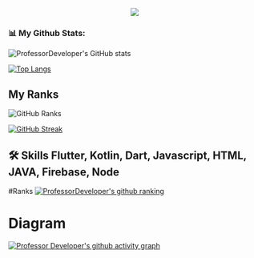 
<p align="center">
  <a href="https://github.com/DenverCoder1/readme-typing-svg"><img src="https://readme-typing-svg.herokuapp.com?font=Time+New+Roman&color=%23C8BE25&size=25&center=true&vCenter=true&width=500&height=100&lines=I+am+Hud+Azamov;I+am+Mobile+Developer;Hello+Github;Mobile+Programmer;I+am+from+Uzbekistan;My+best+code+Kotlin;🌱+I’m+currently+learning+Flutter;👯+I’m+looking+to+collaborate+with+other+content+creators"></a>
</p>

### 📊 My Github Stats:
![ProfessorDeveloper's GitHub stats](https://github-readme-stats.vercel.app/api?username=professorDeveloper&show_icons=true&theme=radical)


[![Top Langs](https://github-readme-stats.vercel.app/api/top-langs/?username=professorDeveloper&langs_count=8&theme=dracula)](https://github.com/professorDeveloper)

## My Ranks

<img src="https://github-profile-trophy.vercel.app/?username=professorDeveloper&theme=dracula" alt="GitHub Ranks" /></a></p>


[![GitHub Streak](https://github-readme-streak-stats.herokuapp.com?user=professorDeveloper&theme=radical&hide_border=true&)](https://github.com/professorDeveloper)


## 🛠 Skills Flutter, Kotlin, Dart, Javascript, HTML, JAVA, Firebase, Node
[resume]: https://drive.google.com/file/d/1ryZi4rw91dM1LL62zYgHpemjKuxkWHdx/view?usp=sharing
 
#Ranks 
[![ProfessorDeveloper's github ranking](https://github-readme-ranking.vercel.app/api/rank?username=professorDeveloper&country_code=uzbekistan&theme=dracula&show_private=true)](https://github.com/professorDeveloper)

# Diagram 
[![Professor Developer's github activity graph](https://activity-graph.herokuapp.com/graph?username=professorDeveloper&theme=monokai)](https://github.com/professorDeveloper)

